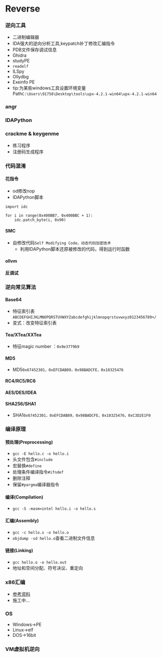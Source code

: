 # Reverse

### 逆向工具
* 二进制编辑器
* IDA强大的逆向分析工具,keypatch补丁修改汇编指令
* PDB文件保存调试信息
* Ghidra
* studyPE
* `readelf`
* ILSpy
* Ollydbg
* Exeinfo PE
* tip:为某些windows工具设置环境变量Path`C:\Users\91758\Desktop\tools\upx-4.2.1-win64\upx-4.2.1-win64`
### angr

### IDAPython

### crackme & keygenme
* 练习程序
* 注册码生成程序

### 代码混淆
#### 花指令
* od修改nop
* IDAPython脚本
```
import idc

for i in range(0x400BB7, 0x400BBC + 1):
    idc.patch_byte(i, 0x90)
```

#### SMC
- 自修改代码`Self Modifying Code，动态代码加密技术`
    * 利用IDAPython脚本还原被修改的代码，得到运行时函数
#### ollvm
#### 反调试

### 逆向常见算法
#### Base64
* 特征索引表`ABCDEFGHIJKLMNOPQRSTUVWXYZabcdefghijklmnopqrstuvwxyz0123456789+/`
* 变式：改变特征索引表
#### Tea/XTea/XXTea
* 特征magic number ：`0x9e3779b9`
#### MD5
* MD5`0x67452301，0xEFCDAB89，0x98BADCFE，0x10325476`
#### RC4/RC5/RC6
#### AES/DES/IDEA
#### SHA256/SHA1
* SHA1`0x67452301，0xEFCDAB89，0x98BADCFE，0x10325476，0xC3D2E1F0`

  
### 编译原理
#### 预处理(Preprocessing)
* `gcc -E hello.c -o hello.i`
* 头文件包含`#include`
* 宏替换`#define`
* 处理条件编译指令`#ifndef`
* 删除注释
* 保留`#pargma`编译器指令
#### 编译(Compilation)
* `gcc -S -masm=intel hello.i -o hello.s`

#### 汇编(Assembly)
* `gcc -c hello.s -o hello.o`
* `objdump -sd hello.o`查看二进制文件信息

#### 链接(Linking)
* `gcc hello.o -o hello.out`
* 地址和空间分配、符号决议、重定向

### x86汇编
* [参考资料](https://huaeryi.github.io/2023/04/24/x86/)
* 施工中...

### OS
* Windows->PE
* Linux->elf
* DOS->16bit

### VM虚拟机逆向